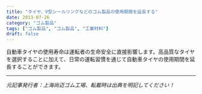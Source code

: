```yaml
---
title: "タイヤ、V型シールリングなどのゴム製品の使用期間を延長する"
date: 2013-07-26
category: "ゴム製品"
tags: ["ゴム製品", "ゴム製品", "工業材料"]
draft: false
---
```


自動車タイヤの使用寿命は運転者の生命安全に直接影響します。高品質なタイヤを選択することに加えて、日常の運転習慣を通じて自動車タイヤの使用期間を延長することができます。

---

*元記事発行者：上海尚迈ゴム工場、転載時は出典を明記してください！*
